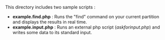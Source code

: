  This directory includes two sample scripts :

- **example.find.php** : Runs the "find" command on your current partition and displays the results in real time.
- **example.input.php** : Runs an external php script (*askforinput.php*) and writes some data to its standard input.

 